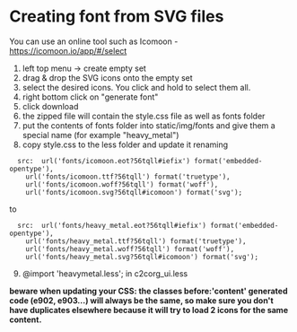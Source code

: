 # Creating font from SVG files

You can use an online tool such as Icomoon - https://icomoon.io/app/#/select

1) left top menu -> create empty set
2) drag & drop the SVG icons onto the empty set
3) select the desired icons. You click and hold to select them all.
4) right bottom click on "generate font" 
5) click download
6) the zipped file will contain the style.css file as well as fonts folder
7) put the contents of fonts folder into static/img/fonts and give them a special name (for example "heavy_metal")
8) copy style.css to the less folder and update it renaming 

```src:  url('fonts/icomoon.eot?56tqll');
  src:  url('fonts/icomoon.eot?56tqll#iefix') format('embedded-opentype'),
    url('fonts/icomoon.ttf?56tqll') format('truetype'),
    url('fonts/icomoon.woff?56tqll') format('woff'),
    url('fonts/icomoon.svg?56tqll#icomoon') format('svg');
```

to

```src:  url('fonts/heavy_metal.eot?56tqll');
  src:  url('fonts/heavy_metal.eot?56tqll#iefix') format('embedded-opentype'),
    url('fonts/heavy_metal.ttf?56tqll') format('truetype'),
    url('fonts/heavy_metal.woff?56tqll') format('woff'),
    url('fonts/heavy_metal.svg?56tqll#icomoon') format('svg');
```


9) @import 'heavymetal.less'; in c2corg_ui.less

**beware when updating your CSS: the classes before:'content' generated code (e902, e903...) will
always be the same, so make sure you don't have duplicates elsewhere because it will try
to load 2 icons for the same content.**

